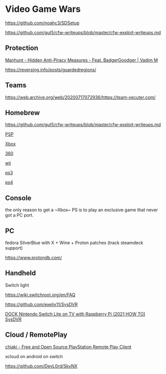 # Video Game Wars

https://github.com/noahc3/SDSetup

https://github.com/gut5/cfw-writeups/blob/master/cfw-exploit-writeups.md

## Protection

[Manhunt - Hidden Anti-Piracy Measures - Feat. BadgerGoodger | Vadim M](https://www.youtube.com/watch?v=WfDg7BidsY4)

https://reversing.info/posts/guardedregions/

## Teams

https://web.archive.org/web/20200717072936/https://team-xecuter.com/

## Homebrew

https://github.com/gut5/cfw-writeups/blob/master/cfw-exploit-writeups.md

[PSP](https://www.youtube.com/watch?v=INdUZk4NFIA)

[Xbox](https://www.youtube.com/watch?v=6fOjGLCctEY) 

[360](https://www.youtube.com/watch?v=uxjpmc8ZIxM)

[wii](https://www.youtube.com/watch?v=0rjaiNIc4W8)

[ps3](https://www.youtube.com/watch?v=DUGGJpn2_zY)

[ps4](https://www.youtube.com/watch?v=QMiubC6LdTA)

## Console

the only reason to get a ~Xbox~ PS is to play an exclusive game that never got a PC port.

## PC

fedora SilverBlue with X + Wine + Proton patches (track steamdeck support)

https://www.protondb.com/

## Handheld

Switch light

https://wiki.switchroot.org/en/FAQ

https://github.com/exelix11/SysDVR

[DOCK Nintendo Switch Lite on TV with Raspberry Pi (2021 HOW TO) SysDVR](https://www.youtube.com/watch?v=mJ4-HXS2H74)

## Cloud / RemotePlay

[chiaki - Free and Open Source PlayStation Remote Play Client](https://sr.ht/~thestr4ng3r/chiaki/)

xcloud on android on switch

https://github.com/DevL0rd/SkyNX
